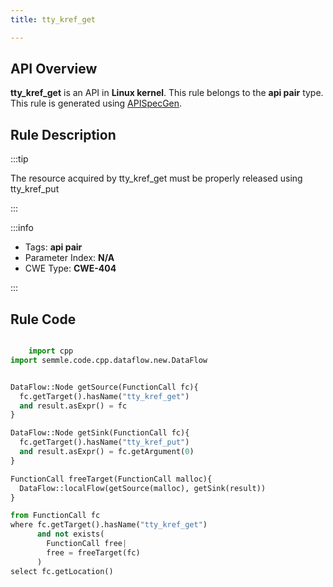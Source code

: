 ```yaml
---
title: tty_kref_get

---
```



## API Overview
**tty_kref_get** is an API in **Linux kernel**. This rule belongs to the **api pair** type. This rule is generated using [APISpecGen](../../tools/APISpecGen).
## Rule Description

:::tip

The resource acquired by tty_kref_get must be properly released using tty_kref_put

:::

:::info

- Tags: **api pair**
- Parameter Index: **N/A**
- CWE Type: **CWE-404**

:::

## Rule Code
```python

    import cpp
import semmle.code.cpp.dataflow.new.DataFlow


DataFlow::Node getSource(FunctionCall fc){
  fc.getTarget().hasName("tty_kref_get")
  and result.asExpr() = fc
}

DataFlow::Node getSink(FunctionCall fc){
  fc.getTarget().hasName("tty_kref_put")
  and result.asExpr() = fc.getArgument(0)
}

FunctionCall freeTarget(FunctionCall malloc){
  DataFlow::localFlow(getSource(malloc), getSink(result))
}

from FunctionCall fc
where fc.getTarget().hasName("tty_kref_get")
      and not exists(
        FunctionCall free| 
        free = freeTarget(fc)
      )
select fc.getLocation()

    
```